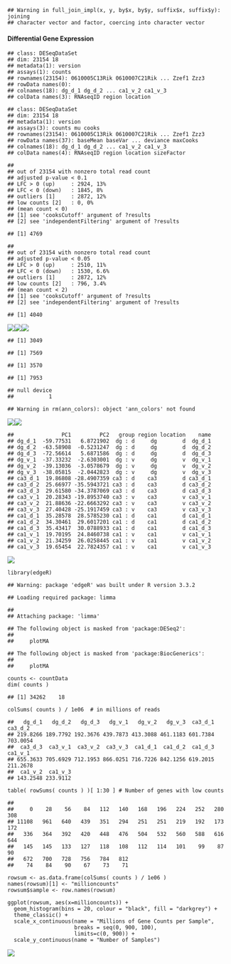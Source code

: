     ## Warning in full_join_impl(x, y, by$x, by$y, suffix$x, suffix$y): joining
    ## character vector and factor, coercing into character vector

#### Differential Gene Expression

    ## class: DESeqDataSet 
    ## dim: 23154 18 
    ## metadata(1): version
    ## assays(1): counts
    ## rownames(23154): 0610005C13Rik 0610007C21Rik ... Zzef1 Zzz3
    ## rowData names(0):
    ## colnames(18): dg_d_1 dg_d_2 ... ca1_v_2 ca1_v_3
    ## colData names(3): RNAseqID region location

    ## class: DESeqDataSet 
    ## dim: 23154 18 
    ## metadata(1): version
    ## assays(3): counts mu cooks
    ## rownames(23154): 0610005C13Rik 0610007C21Rik ... Zzef1 Zzz3
    ## rowData names(37): baseMean baseVar ... deviance maxCooks
    ## colnames(18): dg_d_1 dg_d_2 ... ca1_v_2 ca1_v_3
    ## colData names(4): RNAseqID region location sizeFactor

    ## 
    ## out of 23154 with nonzero total read count
    ## adjusted p-value < 0.1
    ## LFC > 0 (up)     : 2924, 13% 
    ## LFC < 0 (down)   : 1845, 8% 
    ## outliers [1]     : 2872, 12% 
    ## low counts [2]   : 0, 0% 
    ## (mean count < 0)
    ## [1] see 'cooksCutoff' argument of ?results
    ## [2] see 'independentFiltering' argument of ?results

    ## [1] 4769

    ## 
    ## out of 23154 with nonzero total read count
    ## adjusted p-value < 0.05
    ## LFC > 0 (up)     : 2510, 11% 
    ## LFC < 0 (down)   : 1530, 6.6% 
    ## outliers [1]     : 2872, 12% 
    ## low counts [2]   : 796, 3.4% 
    ## (mean count < 2)
    ## [1] see 'cooksCutoff' argument of ?results
    ## [2] see 'independentFiltering' argument of ?results

    ## [1] 4040

![](../figures/cembrowski/DifferentialGeneExpressionAnalysis-1.png)![](../figures/cembrowski/DifferentialGeneExpressionAnalysis-2.png)![](../figures/cembrowski/DifferentialGeneExpressionAnalysis-3.png)

    ## [1] 3049

    ## [1] 7569

    ## [1] 3570

    ## [1] 7953

    ## null device 
    ##           1

    ## Warning in rm(ann_colors): object 'ann_colors' not found

![](../figures/cembrowski/Heatmap100DEgenes-1.png)![](../figures/cembrowski/Heatmap100DEgenes-2.png)

    ##               PC1         PC2   group region location    name
    ## dg_d_1  -59.77531   6.8721902  dg : d     dg        d  dg_d_1
    ## dg_d_2  -63.58908  -0.5231247  dg : d     dg        d  dg_d_2
    ## dg_d_3  -72.56614   5.6871586  dg : d     dg        d  dg_d_3
    ## dg_v_1  -37.33232  -2.6303001  dg : v     dg        v  dg_v_1
    ## dg_v_2  -39.13036  -3.0578679  dg : v     dg        v  dg_v_2
    ## dg_v_3  -38.05815  -2.0442823  dg : v     dg        v  dg_v_3
    ## ca3_d_1  19.86808 -28.4907359 ca3 : d    ca3        d ca3_d_1
    ## ca3_d_2  25.66977 -35.5943721 ca3 : d    ca3        d ca3_d_2
    ## ca3_d_3  29.61580 -34.3787069 ca3 : d    ca3        d ca3_d_3
    ## ca3_v_1  20.28343 -19.8953740 ca3 : v    ca3        v ca3_v_1
    ## ca3_v_2  21.88636 -22.6663292 ca3 : v    ca3        v ca3_v_2
    ## ca3_v_3  27.40428 -25.1917459 ca3 : v    ca3        v ca3_v_3
    ## ca1_d_1  35.28578  28.5785230 ca1 : d    ca1        d ca1_d_1
    ## ca1_d_2  34.30461  29.6017201 ca1 : d    ca1        d ca1_d_2
    ## ca1_d_3  35.43417  30.0788933 ca1 : d    ca1        d ca1_d_3
    ## ca1_v_1  19.70195  24.8460738 ca1 : v    ca1        v ca1_v_1
    ## ca1_v_2  21.34259  26.0258445 ca1 : v    ca1        v ca1_v_2
    ## ca1_v_3  19.65454  22.7824357 ca1 : v    ca1        v ca1_v_3

![](../figures/cembrowski/PCA-1.png)

    library(edgeR)

    ## Warning: package 'edgeR' was built under R version 3.3.2

    ## Loading required package: limma

    ## 
    ## Attaching package: 'limma'

    ## The following object is masked from 'package:DESeq2':
    ## 
    ##     plotMA

    ## The following object is masked from 'package:BiocGenerics':
    ## 
    ##     plotMA

    counts <- countData
    dim( counts )

    ## [1] 34262    18

    colSums( counts ) / 1e06  # in millions of reads

    ##   dg_d_1   dg_d_2   dg_d_3   dg_v_1   dg_v_2   dg_v_3  ca3_d_1  ca3_d_2 
    ## 219.8266 189.7792 192.3676 439.7873 413.3088 461.1183 601.7384 703.0054 
    ##  ca3_d_3  ca3_v_1  ca3_v_2  ca3_v_3  ca1_d_1  ca1_d_2  ca1_d_3  ca1_v_1 
    ## 655.3633 705.6929 712.1953 866.0251 716.7226 842.1256 619.2015 211.2678 
    ##  ca1_v_2  ca1_v_3 
    ## 143.2548 233.9112

    table( rowSums( counts ) )[ 1:30 ] # Number of genes with low counts

    ## 
    ##     0    28    56    84   112   140   168   196   224   252   280   308 
    ## 11108   961   640   439   351   294   251   251   219   192   173   172 
    ##   336   364   392   420   448   476   504   532   560   588   616   644 
    ##   145   145   133   127   118   108   112   114   101    99    87    90 
    ##   672   700   728   756   784   812 
    ##    74    84    90    67    73    71

    rowsum <- as.data.frame(colSums( counts ) / 1e06 )
    names(rowsum)[1] <- "millioncounts"
    rowsum$sample <- row.names(rowsum)

    ggplot(rowsum, aes(x=millioncounts)) + 
      geom_histogram(bins = 20, colour = "black", fill = "darkgrey") +
      theme_classic() +
      scale_x_continuous(name = "Millions of Gene Counts per Sample",
                         breaks = seq(0, 900, 100),
                         limits=c(0, 900)) +
      scale_y_continuous(name = "Number of Samples")

![](../figures/cembrowski/edgeR-1.png)
